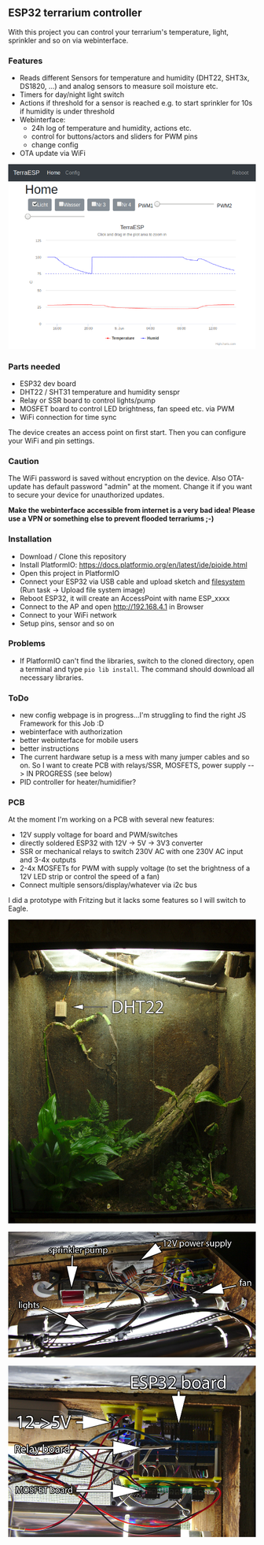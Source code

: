 ## ESP32 terrarium controller

With this project you can control your terrarium's temperature, light, sprinkler and so on via webinterface.

### Features

* Reads different Sensors for temperature and humidity (DHT22, SHT3x, DS1820, ...) and analog sensors to measure soil moisture etc.
* Timers for day/night light switch
* Actions if threshold for a sensor is reached e.g. to start sprinkler for 10s if humidity is under threshold
* Webinterface:
  * 24h log of temperature and humidity, actions etc.
  * control for buttons/actors and sliders for PWM pins
  * change config
* OTA update via WiFi

![webinterface](doc/webinterface01.png "Screenshot of webinterface")

### Parts needed

* ESP32 dev board
* DHT22 / SHT31 temperature and humidity senspr
* Relay or SSR board to control lights/pump
* MOSFET board to control LED brightness, fan speed etc. via PWM
* WiFi connection for time sync

The device creates an access point on first start. Then you can configure your WiFi and pin settings.

### Caution

The WiFi password is saved without encryption on the device. Also OTA-update has default password "admin" at the moment. Change it if you want to secure your device for unauthorized updates.

**Make the webinterface accessible from internet is a very bad idea! Please use a VPN or something else to prevent flooded terrariums ;-)**

### Installation

* Download / Clone this repository
* Install PlatformIO: https://docs.platformio.org/en/latest/ide/pioide.html
* Open this project in PlatformIO
* Connect your ESP32 via USB cable and upload sketch and [filesystem](https://docs.platformio.org/en/latest/platforms/espressif32.html#uploading-files-to-file-system-spiffs) (Run task -> Upload file system image)
* Reboot ESP32, it will create an AccessPoint with name ESP_xxxx
* Connect to the AP and open http://192.168.4.1 in Browser
* Connect to your WiFi network
* Setup pins, sensor and so on

### Problems
* If PlatformIO can't find the libraries, switch to the cloned directory, open a terminal and type `pio lib install`. The command should download all necessary libraries.

### ToDo

* new config webpage is in progress...I'm struggling to find the right JS Framework for this Job :D
* webinterface with authorization
* better webinterface for mobile users
* better instructions
* The current hardware setup is a mess  with many jumper cables and so on. So I want to create PCB with relays/SSR, MOSFETS, power supply --> IN PROGRESS (see below)
* PID controller for heater/humidifier?

### PCB

At the moment I'm working on a PCB with several new features:

* 12V supply voltage for board and PWM/switches
* directly soldered ESP32 with 12V -> 5V -> 3V3 converter
* SSR or mechanical relays to switch 230V AC with one 230V AC input and 3-4x outputs
* 2-4x MOSFETs for PWM with supply voltage (to set the brightness of a      12V LED strip or control the speed of a fan)
* Connect multiple sensors/display/whatever via i2c bus

I did a prototype with Fritzing but it lacks some features so I will switch to Eagle.

![terrarium](doc/terrarium01.jpg "Terrarium")

![terrarium](doc/terrarium02.jpg "Terrarium")

![terrarium](doc/terrarium03.jpg "Terrarium")
